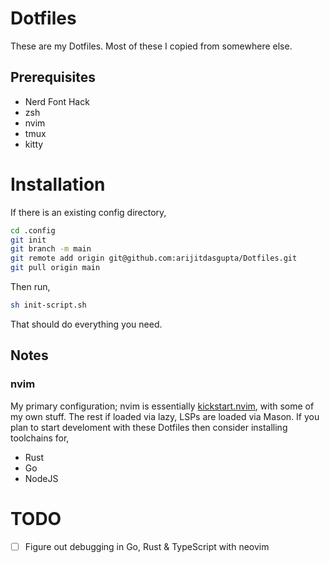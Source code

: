 # Dotfiles

These are my Dotfiles. Most of these I copied from somewhere else.

## Prerequisites
- Nerd Font Hack
- zsh
- nvim
- tmux
- kitty

# Installation

If there is an existing config directory,

```bash
cd .config
git init
git branch -m main
git remote add origin git@github.com:arijitdasgupta/Dotfiles.git
git pull origin main
```

Then run,
```bash
sh init-script.sh
```

That should do everything you need.

## Notes
### nvim
My primary configuration; nvim is essentially [kickstart.nvim](git@github.com:nvim-lua/kickstart.nvim.git), with some of my own stuff. The rest if loaded via lazy, LSPs are loaded via Mason. If you plan to start develoment with these Dotfiles then consider installing toolchains for,

 - Rust
 - Go
 - NodeJS

# TODO
 - [ ] Figure out debugging in Go, Rust & TypeScript with neovim


